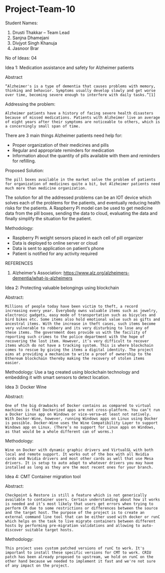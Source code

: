 # Project-Team-10

Student Names:
1)	Drusti Thakkar – Team Lead
2)	Sanjna Dhamejani
3)	Divjyot Singh Khanuja
4)	Jasnoor Brar

No of Ideas: 04

Idea 1: Medication assistance and safety for Alzheimer patients

Abstract

	“Alzheimer's is a type of dementia that causes problems with memory, thinking and behavior. Symptoms usually develop slowly and get worse over time, becoming severe enough to interfere with daily tasks.”[1] 

Addressing the problem: 

	Alzheimer patients have a history of facing severe health disasters because of missed medications. Patients with Alzheimer live an average of eight years after their symptoms are noticeable to others, which is a concerningly small span of time.

There are 3 main things Alzheimer patients need help for:

-	Proper organization of their medicines and pills
-	Regular and appropriate reminders for medication
-	Information about the quantity of pills available with them and reminders for refilling.

Proposed Solution:

	The pill boxes available in the market solve the problem of patients for organization of medicines quite a bit, but Alzheimer patients need much more than medicine organization. 
The solution for all the addressed problems can be an IOT device which solves each of the problems for the patients, and eventually reducing health risks for the patients. A Raspberry Pi model can be used to get medicine data from the pill boxes, sending the data to cloud, evaluating the data and finally simplify the situation for the patient.

Methodology:

-	Raspberry Pi weight sensors placed in each cell of pill organizer
-	Data is deployed to online server or cloud
-	Data is sent to application on patient’s phone
-	Patient is notified for any activity required

REFERENCES
1.	Alzheimer’s Association: https://www.alz.org/alzheimers-dementia/what-is-alzheimers



Idea 2: Protecting valuable belongings using blockchain

Abstract: 

	Millions of people today have been victim to theft, a record increasing every year. Everybody owns valuable items such as jewelry, electronic gadgets, easy mode of transportation such as bicycles and bird bikes etc. Some items also hold emotional value such as gifts and ancestral items. With the increase in theft cases, such items become very vulnerable to robbery and its very disturbing to lose any of these items. The government does provide us with the facility of reporting such crimes to the police department with the hope of recovering the lost item. However, it’s very difficult to recover items which do not have a tracking system. This is where blockchain comes to rescue by giving the items a digital identity. The project aims at providing a mechanism to write a proof of ownership to the Ethereum blockchain thereby making the recovery of stolen items easier.

Methodology: Use a tag created using blockchain technology and embedding it with smart sensors to detect location. 

Idea 3: Docker Wine

Abstract: 

	One of the big drawbacks of Docker contains as compared to virtual machines is that Dockerized apps are not cross-platform. You can’t run a Docker Linux app on Windows or vice-versa—at least not natively. With Docker-Wine, however, running Windows apps on Linux using Docker is possible. Docker-Wine uses the Wine Compatibility Layer to support Windows app on Linux. (There’s no support for Linux apps on Windows, as that would be a whole different can of worms.)

Methodology:

	Wine on Docker with dynamic graphic drivers and VirtualGL with both local and remote support. It works out of the box with all Nvidia cards and Nvidia drivers and most other cards as well that use Mesa drivers. It is setup to auto adapt to whatever drivers you may have installed as long as they are the most recent ones for your branch.

Idea 4: CMT Container migration tool

Abstract:

	Checkpoint & Restore is still a feature which is not generically available to container users. Certain understanding about how it works is needed and it’s most likely that users get errors when trying to perform CR due to some restrictions or differences between the source and the target host. The purpose of the project is to create an external command line tool that can be either used with docker or runC which helps on the task to live migrate containers between different hosts by performing pre-migration validations and allowing to auto-discover suitable target hosts.

Methodology:

	This project uses custom patched versions of runC to work. It's important to install these specific versions for CMT to work. CRIU patch has been already proposed to upstream, we hold on runC on the other hand because we needed to implement it fast and we're not sure of any impact on the project.



